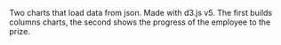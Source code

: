 Two charts that load data from json. Made with d3.js v5.
The first builds columns charts, the second shows the progress of the employee to the prize.